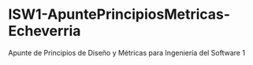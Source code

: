 # ISW1-ApuntePrincipiosMetricas-Echeverria
Apunte de Principios de Diseño y Métricas para Ingeniería del Software 1 
